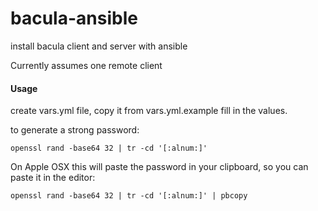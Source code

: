 # bacula-ansible

install bacula client and server with ansible

Currently assumes one remote client

#### Usage
create vars.yml file, copy it from vars.yml.example 
fill in the values.

to generate a strong password: 
```console
openssl rand -base64 32 | tr -cd '[:alnum:]'
```


On Apple OSX this will paste the password in your clipboard, so you can paste it in the editor:
```console
openssl rand -base64 32 | tr -cd '[:alnum:]' | pbcopy
```

